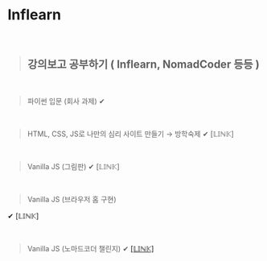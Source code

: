 # Inflearn

<br/>

> ## **강의보고 공부하기 ( Inflearn, NomadCoder 등등 )**

<br/>

> 파이썬 입문 (회사 과제)
✔

<br/>

> HTML, CSS, JS로 나만의 심리 사이트 만들기 → 방학숙제
✔ [𝕃𝕀ℕ𝕂]

<br/>

> Vanilla JS (그림판)
✔ [𝕃𝕀ℕ𝕂]

<br/>

> Vanilla JS (브라우저 홈 구현)

✔ [𝕃𝕀ℕ𝕂]

<br/>

> Vanilla JS (노마드코더 챌린지) 
✔ [[𝕃𝕀ℕ𝕂]](https://github.com/Kuah0/Inflearn/tree/master/VaillnaJS_Challenge)

<br/>